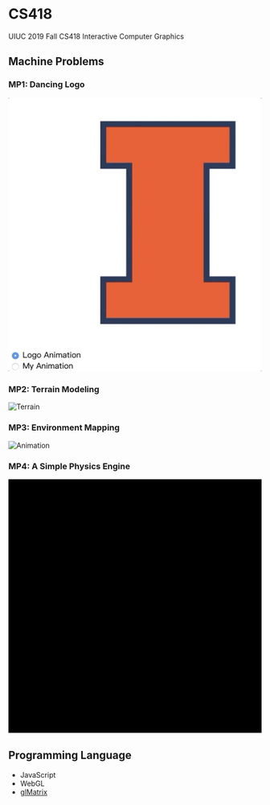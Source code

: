 # CS418

UIUC 2019 Fall CS418 Interactive Computer Graphics

## Machine Problems

### MP1: Dancing Logo

![Logo Animation](MP1/img/logoAnimation.gif)

### MP2: Terrain Modeling

![Terrain](MP2/terrain.gif)

### MP3: Environment Mapping

![Animation](MP3/img/animation.gif)

### MP4: A Simple Physics Engine

![Add Particles](MP4/img/add_particles.gif)

## Programming Language

* JavaScript
* WebGL
* [glMatrix](http://glmatrix.net/)
